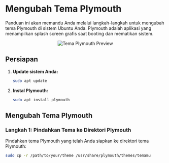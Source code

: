 # Mengubah Tema Plymouth

Panduan ini akan memandu Anda melalui langkah-langkah untuk mengubah tema Plymouth di sistem Ubuntu Anda. Plymouth adalah aplikasi yang menampilkan splash screen grafis saat booting dan mematikan sistem.

<p align="center">
  <img src="path/to/your/theme-preview.gif" alt="Tema Plymouth Preview">
</p>

## Persiapan

1. **Update sistem Anda:**
    ```bash
    sudo apt update
    ```

2. **Instal Plymouth:**
    ```bash
    sudo apt install plymouth
    ```

## Mengubah Tema Plymouth

### Langkah 1: Pindahkan Tema ke Direktori Plymouth

Pindahkan tema Plymouth yang telah Anda siapkan ke direktori tema Plymouth:
```bash
sudo cp -r /path/to/your/theme /usr/share/plymouth/themes/temamu
